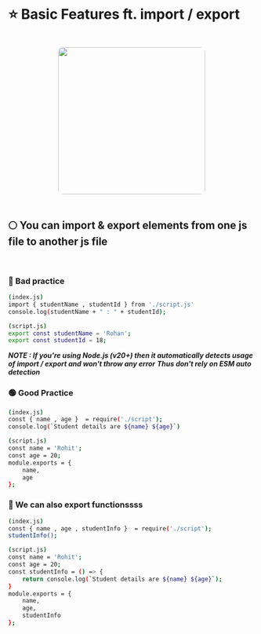 # ⭐ Basic Features ft. import / export

<p align="center">
  <img 
    src="https://github.com/user-attachments/assets/7ded709d-09f4-4ca0-b331-a737aabfbb53",
    width="300" 
    style="border-radius:10px; margin-top:20px; margin-bottom:20px;" 
  />
</p>

## 🌕 You can import & export elements from one js file to another js file

<br>

### 🔴 Bad practice

```bash
(index.js)
import { studentName , studentId } from './script.js'
console.log(studentName + " : " + studentId);
```

```bash
(script.js)
export const studentName = 'Rohan';
export const studentId = 18;
```

___NOTE : If you're using Node.js (v20+) then it automatically detects usage of import / export  and won't throw any error___
___Thus don't rely on ESM auto detection___

### 🟢 Good Practice

```bash
(index.js)
const { name , age }  = require('./script');
console.log(`Student details are ${name} ${age}`)
```

```bash
(script.js)
const name = 'Rohit';
const age = 20;
module.exports = {
    name,
    age
};
```

### 🧩 We can also export functionssss

```bash
(index.js)
const { name , age , studentInfo }  = require('./script');
studentInfo();
```

```bash
(script.js)
const name = 'Rohit';
const age = 20;
const studentInfo = () => {
    return console.log(`Student details are ${name} ${age}`);
}
module.exports = {
    name,
    age,
    studentInfo
};
```
